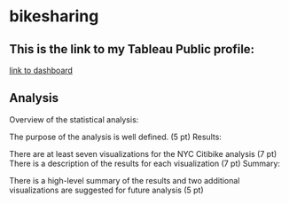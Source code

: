 # bikesharing

## This is the link to my Tableau Public profile: 
[link to dashboard](https://public.tableau.com/app/profile/yong.jun.kim/viz/Bike_subject_work/Story1?publish=yes)

## Analysis

Overview of the statistical analysis:

The purpose of the analysis is well defined. (5 pt)
Results: 

There are at least seven visualizations for the NYC Citibike analysis (7 pt)
There is a description of the results for each visualization (7 pt)
Summary:

There is a high-level summary of the results and two additional visualizations are suggested for future analysis (5 pt)
 
